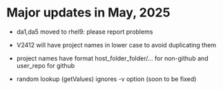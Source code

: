 # Major updates in May, 2025

- da1,da5 moved to rhel9: please report problems

- V2412 will have project names in lower case to avoid duplicating
them

- project names have format host_folder_folder/... for non-github
and user_repo for github

- random lookup (getValues) ignores -v option (soon to be fixed) 